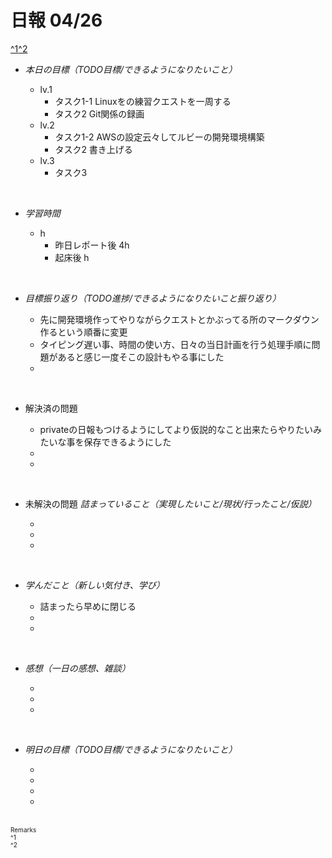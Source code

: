 # 日報 04/26
[^1](#remarks)[^2](#remarks)


- *本日の目標（TODO目標/できるようになりたいこと）*

  - lv.1
    - タスク1-1 Linuxをの練習クエストを一周する
    - タスク2 Git関係の録画
  - lv.2
    - タスク1-2 AWSの設定云々してルビーの開発環境構築
    - タスク2 書き上げる
  - lv.3
    - タスク3
  

<br>


- *学習時間*

  - h 
    - 昨日レポート後 4h
    - 起床後 h


<br>


- *目標振り返り（TODO進捗/できるようになりたいこと振り返り）*

  - 先に開発環境作ってやりながらクエストとかぶってる所のマークダウン作るという順番に変更
  - タイピング遅い事、時間の使い方、日々の当日計画を行う処理手順に問題があると感じ一度そこの設計もやる事にした
  - 


<br>


- 解決済の問題

  - privateの日報もつけるようにしてより仮説的なこと出来たらやりたいみたいな事を保存できるようにした
  - 
  - 


<br>


- 未解決の問題 *詰まっていること（実現したいこと/現状/行ったこと/仮説）*

  - 
  - 
  - 


<br>


- *学んだこと（新しい気付き、学び）*

  - 詰まったら早めに閉じる
  - 
  - 


<br>


- *感想（一日の感想、雑談）*

  - 
  - 
  - 


<br>


- *明日の目標（TODO目標/できるようになりたいこと）*

  - 
  - 
  - 
  - 
  

<!-- end -->

<br>


<span id="remarks" style="font-size:x-small">
  Remarks<br>
  ^1 <br>
  ^2 <br>
</span>


<br>
